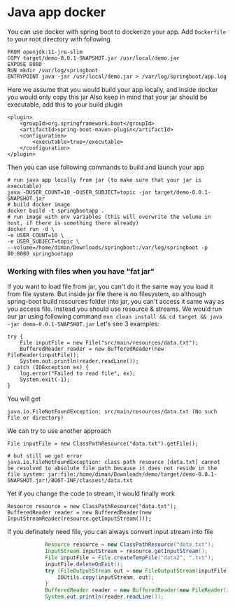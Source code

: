 # Java app docker

You can use docker with spring boot to dockerize your app.
Add `Dockerfile` to your root directory with following
```
FROM openjdk:11-jre-slim
COPY target/demo-0.0.1-SNAPSHOT.jar /usr/local/demo.jar
EXPOSE 8080
RUN mkdir /var/log/springboot
ENTRYPOINT java -jar /usr/local/demo.jar > /var/log/springboot/app.log
```
Here we assume that you would build your app locally, and inside docker you would only copy this jar
Also keep in mind that your jar should be executable, add this to your build plugin
```
<plugin>
    <groupId>org.springframework.boot</groupId>
    <artifactId>spring-boot-maven-plugin</artifactId>
    <configuration>
        <executable>true</executable>
    </configuration>
</plugin>
```
Then you can use following commands to build and launch your app
```
# run java app locally from jar (to make sure that your jar is executable)
java -DUSER_COUNT=10 -DUSER_SUBJECT=topic -jar target/demo-0.0.1-SNAPSHOT.jar
# build docker image
docker build -t springbootapp .
# run image with env variables (this will overwrite the volume in host, if there is something there already)
docker run -d \
-e USER_COUNT=10 \
-e USER_SUBJECT=topic \
--volume=/home/diman/Downloads/springboot:/var/log/springboot -p 80:8080 springbootapp
```


### Working with files when you have "fat jar"
If you want to load file from jar, you can't do it the same way you load it from file system.
But inside jar file there is no filesystem, so although spring-boot build resources folder into jar, you can't access it same way as you access file.
Instead you should use resource & streams.
We would run our jar using following command `mvn clean install && cd target && java -jar demo-0.0.1-SNAPSHOT.jar`
Let's see 3 examples:
```
try {
    File inputFile = new File("src/main/resources/data.txt");
    BufferedReader reader = new BufferedReader(new FileReader(inputFile));
    System.out.println(reader.readLine());
} catch (IOException ex) {
    log.error("Failed to read file", ex);
    System.exit(-1);
}
```
You will get
```
java.io.FileNotFoundException: src/main/resources/data.txt (No such file or directory)
```

We can try to use another approach
```
File inputFile = new ClassPathResource("data.txt").getFile();

# but still we got error
java.io.FileNotFoundException: class path resource [data.txt] cannot be resolved to absolute file path because it does not reside in the file system: jar:file:/home/diman/Downloads/demo/target/demo-0.0.1-SNAPSHOT.jar!/BOOT-INF/classes!/data.txt
```

Yet if you change the code to stream, it would finally work
```
Resource resource = new ClassPathResource("data.txt");
BufferedReader reader = new BufferedReader(new InputStreamReader(resource.getInputStream()));
```

If you definately need file, you can always convert input stream into file
```java
            Resource resource = new ClassPathResource("data.txt");
            InputStream inputStream = resource.getInputStream();
            File inputFile = File.createTempFile("data2", ".txt");
            inputFile.deleteOnExit();
            try (FileOutputStream out = new FileOutputStream(inputFile)) {
                IOUtils.copy(inputStream, out);
            }
            BufferedReader reader = new BufferedReader(new FileReader(inputFile));
            System.out.println(reader.readLine());
```